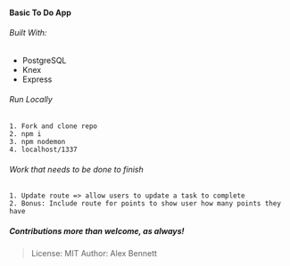#### Basic To Do App
###### Built With: 
- PostgreSQL
- Knex 
- Express

###### Run Locally
```
1. Fork and clone repo
2. npm i
3. npm nodemon
4. localhost/1337
```
###### Work that needs to be done to finish
```
1. Update route => allow users to update a task to complete
2. Bonus: Include route for points to show user how many points they have
```
##### Contributions more than welcome, as always!

>License: MIT
>Author: Alex Bennett
